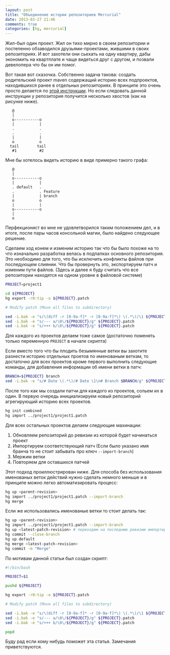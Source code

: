 ```yaml
---
layout: post
title: "Объединение истории репозиториев Mercurial"
date: 2013-03-27 21:46
comments: true
categories: [hg, mercurial]
---
```

Жил-был один проект. Жил он тихо мирно в своем репозитории и постепенно обзаводился друзьями-проектами, жившими в своих репозиториях. И вот захотели они сьехать на одну квартиру, дабы экономить на квартплате и чаще видеться друг с другом, и позвали девелопера что бы он им помог.

Вот такая вот сказочка. Собственно задача такова: создать родительский проект maven содержащий историю всех подпроектов, находившихся ранее в отдельных репозиториях. В принципе это очень просто делается по [этой инструкции](http://mercurial.selenic.com/wiki/MergingUnrelatedRepositories). Но если следовать данной инструкции у репозитория получится несколько хвостов (как на рисунке ниже).
```
   @
   |
   o-----------o
   |           |
   .           .
   .           .
   |           |
   o           o
  tail        tail
   #1          #2
```

Мне бы хотелось видеть историю в виде примерно такого графа:
```
   @
   |
   o-----------o
   |           |
   . default   .
   .           . Feature
   |           | branch
   o           o
   |           |
   o-----------o
   |
   o
```

Перфекционист во мне не удовлетворился таким положением дел, и в итоге, после пары часов консольной магии, было найдено следующее решение.

<!--more-->

Сделаем ход конем и изменим историю так что бы было похоже на то что изначально разработка велась в подпапках основного репозитория. Это необходимо для того, что бы исключить конфликты файлов при последующем слиянии. Что бы провернуть это, экспортируем патч и изменим пути файлов. (Здесь и далее я буду считать что все репозитории находятся на одном уровне в файловой системе)

``` bash
PROJECT=project1

cd ${PROJECT}
hg export -r0:tip -o ${PROJECT}.patch

# Modify patch (Move all files to subdirectory)

sed -i.bak -e "s/\(diff -r [0-9a-f]* -r [0-9a-f]*\) \(.*\)/\1 ${PROJECT}\/\2/g" ${PROJECT}.patch
sed -i.bak -e "s/--- a/\0\/${PROJECT}/g" ${PROJECT}.patch
sed -i.bak -e "s/+++ b/\0\/${PROJECT}/g" ${PROJECT}.patch
```

Для каждого из проектов делаем тоже самое (достаточно поменять только переменную ```PROJECT``` в начале скрипта)

Если вместо того что бы плодить безымянные ветки вы захотите разнести историю отдельных проетов по именованым веткам, то достаточно для всех проектов кроме первого выполнить следующие команды, для добавления информации об имени ветки в патч:
``` bash
BRANCH=${PROJECT} branch
sed -i.bak -e "s/# Date \(.*\)/# Date \1\n# Branch $BRANCH/g" ${PROJECT}.patch
```

После того как мы создали патчи для каждого из проектов, сольем их в один. В первую очередь инициализируем новый репозиторий агрегирующий историю всех проектов.
``` bash
hg init combined
hg import ../project1/project1.patch
```

Для всех остальных проектов делаем следующие махинации:  

1. Обновляем репозиторий до ревизии из которой будет начинаться проект
2. Импортируем соответствующий патч (Если было указано имя бранча то не стоит забывать про ключ ```--import-branch```)
3. Мержим ветки
4. Повторяем для оставшихся патчей

Этот подход проиллюстрирован ниже. Для способа без использования именованых веток действий нужно сделать немного меньше и в принципе можно легко автоматизировать процесс:
``` bash
hg up <parent-revision>
hg import ../project1/project1.patch --import-branch
hg merge
```

Если же использовались именованые ветки то стоит делать так:
``` bash
hg up <parent-revision>
hg import ../project1/project1.patch --import-branch
hg up <latest-patch-revision> # переходим на последнюю ревизию импортированного проекта
hg commit --close-branch
hg up default
hg merge <latest-patch-revision>
hg commit -m "Merge"
```

По мотивам данной статьи был создан скрипт:
``` bash modify-patch.sh http://burtsev.net/downloads/merging-unrelated-repositories-in-mercurial/modify-patch.sh Download
#!/bin/bash

PROJECT=$1

pushd ${PROJECT}

hg export -r0:tip -o ${PROJECT}.patch

# Modify patch (Move all files to subdirectory)

sed -i.bak -e "s/\(diff -r [0-9a-f]* -r [0-9a-f]*\) \(.*\)/\1 ${PROJECT}\/\2/g" ${PROJECT}.patch
sed -i.bak -e "s/--- a/\0\/${PROJECT}/g" ${PROJECT}.patch
sed -i.bak -e "s/+++ b/\0\/${PROJECT}/g" ${PROJECT}.patch

popd

```

Буду рад если кому нибудь поможет эта статья. Замечания приветствуются.

